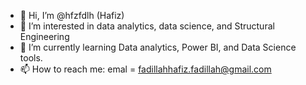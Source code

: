 - 👋 Hi, I’m @hfzfdlh (Hafiz)
- 👀 I’m interested in data analytics, data science, and Structural Engineering
- 🌱 I’m currently learning Data analytics, Power BI, and Data Science tools.
- 📫 How to reach me: emal = fadillahhafiz.fadillah@gmail.com

<!---
hfzfdlh/hfzfdlh is a ✨ special ✨ repository because its `README.md` (this file) appears on your GitHub profile.
You can click the Preview link to take a look at your changes.
--->
